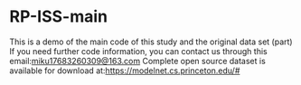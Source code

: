 # RP-ISS-main
This is a demo of the main code of this study and the original data set (part)
If you need further code information, you can contact us through this email:miku17683260309@163.com
Complete open source dataset is available for download at:https://modelnet.cs.princeton.edu/#
